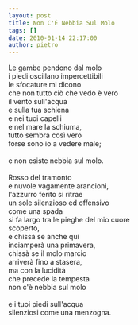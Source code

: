 ```yaml
---
layout: post
title: Non C'È Nebbia Sul Molo
tags: []
date: 2010-01-14 22:17:00
author: pietro
---
```

Le gambe pendono dal molo<br/>i piedi oscillano impercettibili<br/>le sfocature mi dicono<br/>che non tutto ciò che vedo è vero<br/>il vento sull'acqua<br/>e sulla tua schiena<br/>e nei tuoi capelli<br/>e nel mare la schiuma,<br/>tutto sembra così vero<br/>forse sono io a vedere male;<br/><br/>e non esiste nebbia sul molo.<br/><br/>Rosso del tramonto<br/>e nuvole vagamente arancioni,<br/>l'azzurro ferito si ritrae<br/>un sole silenzioso ed offensivo<br/>come una spada<br/>si fa largo tra le pieghe del mio cuore<br/>scoperto,<br/>e chissà se anche qui<br/>inciamperà una primavera,<br/>chissà se il molo marcio<br/>arriverà fino a stasera,<br/>ma con la lucidità<br/>che precede la tempesta<br/>non c'è nebbia sul molo<br/><br/>e i tuoi piedi sull'acqua<br/>silenziosi come una menzogna.
